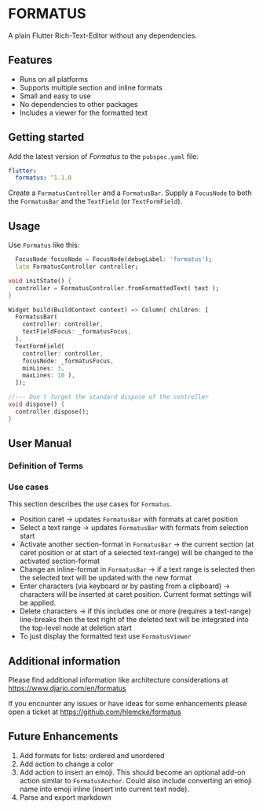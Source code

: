 # FORMATUS

A plain Flutter Rich-Text-Editor without any dependencies.

## Features

* Runs on all platforms
* Supports multiple section and inline formats
* Small and easy to use
* No dependencies to other packages
* Includes a viewer for the formatted text

## Getting started

Add the latest version of *Formatus* to the `pubspec.yaml` file:

```yaml
flutter:
  formatus: ^1.1.0
```

Create a `FormatusController` and a `FormatusBar`.
Supply a `FocusNode` to both the `FormatusBar` and the `TextField` (or `TextFormField`).


## Usage

Use `Formatus` like this:

```dart
  FocusNode focusNode = FocusNode(debugLabel: 'formatus');
  late FormatusController controller;

void initState() {
  controller = FormatusController.fromFormattedText( text );
}

Widget build(BuildContext context) => Column( children: [
  FormatusBar(
    controller: controller,
    textFieldFocus: _formatusFocus,
  ),
  TextFormField(
    controller: controller,
    focusNode: _formatusFocus,
    minLines: 3,
    maxLines: 10 ),
  ]);

//--- Don't forget the standard dispose of the controller
void dispose() {
  controller.dispose();
}
```

## User Manual

### Definition of Terms

### Use cases

This section describes the use cases for `Formatus`.

* Position caret -> updates `FormatusBar` with formats at caret position
* Select a text range -> updates `FormatusBar` with formats from selection start
* Activate another section-format in `FormatusBar`
  -> the current section (at caret position or at start of a selected text-range)
  will be changed to the activated section-format
* Change an inline-format in `FormatusBar` -> if a text range is selected
  then the selected text will be updated with the new format
* Enter characters (via keyboard or by pasting from a clipboard) -> characters
  will be inserted at caret position. Current format settings will be applied.
* Delete characters -> if this includes one or more (requires a text-range)
  line-breaks then the text right of the deleted text will be integrated
  into the top-level node at deletion start
* To just display the formatted text use `FormatusViewer`

## Additional information

Please find additional information like architecture considerations at
https://www.djarjo.com/en/formatus

If you encounter any issues or have ideas for some enhancements please
open a ticket at https://github.com/hlemcke/formatus


## Future Enhancements

1. Add formats for lists: ordered and unordered
2. Add action to change a color
3. Add action to insert an emoji. This should become an optional add-on action
   similar to `FormatusAnchor`. Could also include converting an emoji name
   into emoji inline (insert into current text node).
4. Parse and export markdown
